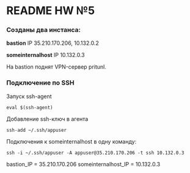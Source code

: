 # README HW №5
### **Созданы два инстанса:**
**bastion**
IP 35.210.170.206, 10.132.0.2

**someinternalhost**
IP 10.132.0.3

На bastion поднят VPN-сервер pritunl.

### **Подключение по SSH**

Запуск ssh-agent
```
eval $(ssh-agent)
```
Добавление ssh-ключ в агента
```
ssh-add ~/.ssh/appuser
```
Подключения к someinternalhost в одну команду:
```
ssh -i ~/.ssh/appuser -A appuser@35.210.170.206 -t ssh 10.132.0.3
```

bastion_IP = 35.210.170.206
someinternalhost_IP = 10.132.0.3
